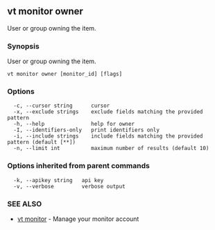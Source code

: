 ## vt monitor owner

User or group owning the item.

### Synopsis

User or group owning the item.

```
vt monitor owner [monitor_id] [flags]
```

### Options

```
  -c, --cursor string      cursor
  -x, --exclude strings    exclude fields matching the provided pattern
  -h, --help               help for owner
  -I, --identifiers-only   print identifiers only
  -i, --include strings    include fields matching the provided pattern (default [**])
  -n, --limit int          maximum number of results (default 10)
```

### Options inherited from parent commands

```
  -k, --apikey string   api key
  -v, --verbose         verbose output
```

### SEE ALSO

* [vt monitor](vt_monitor.md)	 - Manage your monitor account

